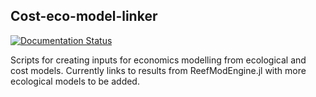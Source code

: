 ## Cost-eco-model-linker

[![Documentation Status](https://readthedocs.org/projects/cost-eco-model-linker/badge/?version=latest)](https://cost-eco-model-linker.readthedocs.io/en/latest/?badge=latest)

Scripts for creating inputs for economics modelling from ecological and cost models. Currently links to results from ReefModEngine.jl with more ecological models to be added.
